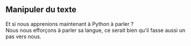 ## Manipuler du texte

Et si nous apprenions maintenant à Python à parler ?  
Nous nous efforçons à parler sa langue, ce serait bien qu'il fasse aussi un pas vers nous.
